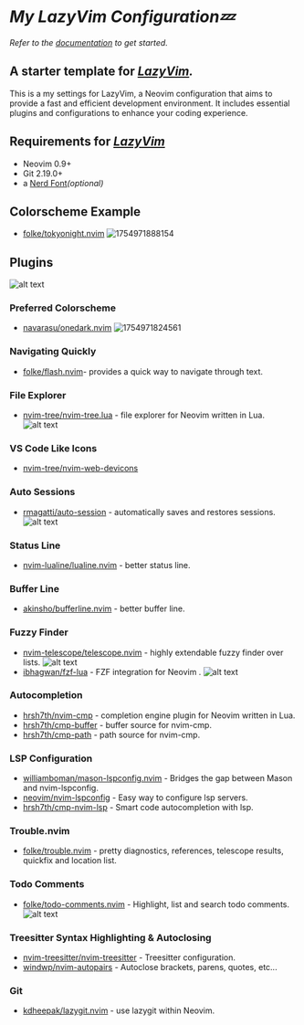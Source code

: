 # *My LazyVim Configuration💤*
*Refer to the [documentation](https://lazyvim.github.io/installation) to get started.*

## A starter template for *[LazyVim](https://github.com/LazyVim/LazyVim).*
This is a my settings for LazyVim, a Neovim configuration that aims to provide a fast and efficient development environment. It includes essential plugins and configurations to enhance your coding experience.

## Requirements for [*LazyVim*](https://github.com/LazyVim/LazyVim)
- Neovim 0.9+
- Git 2.19.0+
- a [Nerd Font](https://www.nerdfonts.com/)*(optional)*

## Colorscheme Example
- [folke/tokyonight.nvim](https://github.com/folke/tokyonight.nvim)
![1754971888154](image/README/1754971888154.png)

## Plugins
![alt text](<CleanShot/plugins.gif>)

### Preferred Colorscheme
- [navarasu/onedark.nvim](https://github.com/navarasu/onedark.nvim)
![1754971824561](image/README/1754971824561.png)

### Navigating Quickly
- [folke/flash.nvim](https://github.com/folke/flash.nvim)- provides a quick way to navigate through text.

### File Explorer
- [nvim-tree/nvim-tree.lua](https://github.com/nvim-tree/nvim-tree.lua) - file explorer for Neovim written in Lua.
![alt text](CleanShot/nvim-tree.gif)

### VS Code Like Icons
- [nvim-tree/nvim-web-devicons](https://github.com/nvim-tree/nvim-web-devicons)

### Auto Sessions
- [rmagatti/auto-session](https://github.com/rmagatti/auto-session) - automatically saves and restores sessions.
![alt text](CleanShot/auto-session.gif)

### Status Line
- [nvim-lualine/lualine.nvim](https://github.com/nvim-lualine/lualine.nvim) - better status line.

### Buffer Line
- [akinsho/bufferline.nvim](https://github.com/akinsho/bufferline.nvim) - better buffer line.

### Fuzzy Finder
- [nvim-telescope/telescope.nvim](https://github.com/nvim-telescope/telescope.nvim) - highly extendable fuzzy finder over lists.
![alt text](<CleanShot/telescope.gif>)
- [ibhagwan/fzf-lua](https://github.com/ibhagwan/fzf-lua) - FZF integration for Neovim .
![alt text](CleanShot/fzf-lua.gif)

### Autocompletion
- [hrsh7th/nvim-cmp](https://github.com/hrsh7th/nvim-cmp) - completion engine plugin for Neovim written in Lua.
- [hrsh7th/cmp-buffer](https://github.com/hrsh7th/cmp-buffer) - buffer source for nvim-cmp.
- [hrsh7th/cmp-path](https://github.com/hrsh7th/cmp-path) - path source for nvim-cmp.

### LSP Configuration
- [williamboman/mason-lspconfig.nvim](williamboman/mason-lspconfig.nvim) - Bridges the gap between Mason and nvim-lspconfig.
- [neovim/nvim-lspconfig](https://github.com/neovim/nvim-lspconfig) - Easy way to configure lsp servers.
- [hrsh7th/cmp-nvim-lsp](https://github.com/hrsh7th/cmp-nvim-lsp) - Smart code autocompletion with lsp.

### Trouble.nvim
- [folke/trouble.nvim](https://github.com/folke/trouble.nvim) - pretty diagnostics, references, telescope results, quickfix and location list.

### Todo Comments
- [folke/todo-comments.nvim](https://github.com/folke/todo-comments.nvim) - Highlight, list and search todo comments.
![alt text](CleanShot/todo-comment.gif)

### Treesitter Syntax Highlighting & Autoclosing 
- [nvim-treesitter/nvim-treesitter](https://github.com/nvim-treesitter/nvim-treesitter) - Treesitter configuration.
- [windwp/nvim-autopairs](https://github.com/windwp/nvim-autopairs) - Autoclose brackets, parens, quotes, etc...

### Git
- [kdheepak/lazygit.nvim](https://github.com/kdheepak/lazygit.nvim) - use lazygit within Neovim.